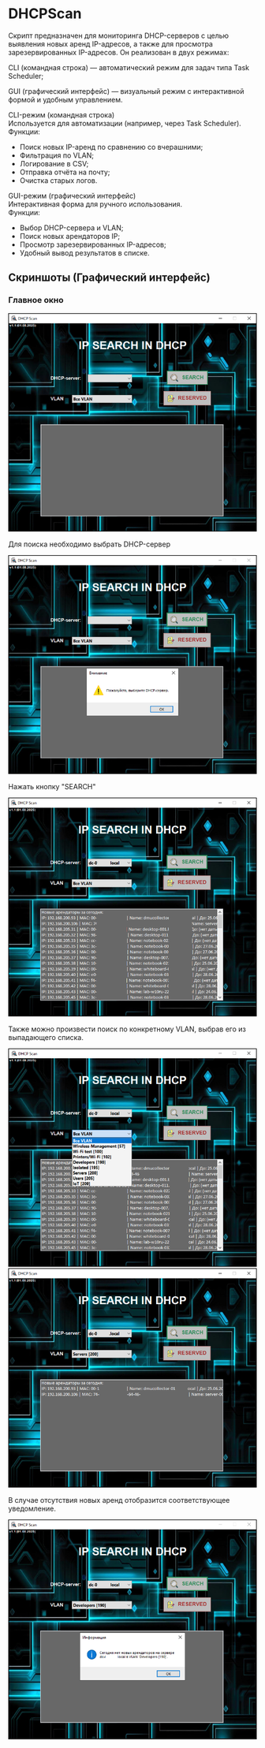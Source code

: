 # DHCPScan
Скрипт предназначен для мониторинга DHCP-серверов с целью выявления новых аренд IP-адресов, а также для просмотра зарезервированных IP-адресов.
Он реализован в двух режимах:

CLI (командная строка) — автоматический режим для задач типа Task Scheduler;

GUI (графический интерфейс) — визуальный режим с интерактивной формой и удобным управлением.


CLI-режим (командная строка) <br>
Используется для автоматизации (например, через Task Scheduler). <br>
Функции:
- Поиск новых IP-аренд по сравнению со вчерашними;
- Фильтрация по VLAN;
- Логирование в CSV;
- Отправка отчёта на почту;
- Очистка старых логов.

GUI-режим (графический интерфейс) <br>
Интерактивная форма для ручного использования. <br>
Функции:
- Выбор DHCP-сервера и VLAN;
- Поиск новых арендаторов IP;
- Просмотр зарезервированных IP-адресов;
- Удобный вывод результатов в списке.

## Скриншоты (Графический интерфейс)

### Главное окно  
<img src="screens/sc1.png">

Для поиска необходимо выбрать DHCP-сервер

<img src="screens/sc2.png">

Нажать кнопку "SEARCH"

<img src="screens/sc3.png">

Также можно произвести поиск по конкретному VLAN, выбрав его из выпадающего списка.

<img src="screens/sc4.png">
<img src="screens/sc6.png">

В случае отсутствия новых аренд отобразится соответствующее уведомление.

<img src="screens/sc5.png">

